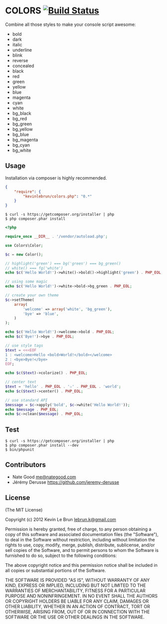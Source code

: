 # COLORS [![Build Status](https://secure.travis-ci.org/kevinlebrun/colors.php.png)](http://travis-ci.org/kevinlebrun/colors.php?branch=master)

Combine all those styles to make your console script awesome:

* bold
* dark
* italic
* underline
* blink
* reverse
* concealed
* black
* red
* green
* yellow
* blue
* magenta
* cyan
* white
* bg_black
* bg_red
* bg_green
* bg_yellow
* bg_blue
* bg_magenta
* bg_cyan
* bg_white


## Usage

Installation via composer is highly recommended.

```json
{
    "require": {
        "kevinlebrun/colors.php": "0.*"
    }
}
```

    $ curl -s https://getcomposer.org/installer | php
    $ php composer.phar install

```php
<?php

require_once __DIR__ . '/vendor/autoload.php';

use Colors\Color;

$c = new Color();

// highlight('green') === bg('green') === bg_green()
// white() === fg('white')
echo $c('Hello World!')->white()->bold()->highlight('green') . PHP_EOL;

// using some magic
echo $c('Hello World!')->white->bold->bg_green . PHP_EOL;

// create your own theme
$c->setTheme(
    array(
        'welcome' => array('white', 'bg_green'),
        'bye' => 'blue',
    )
);

echo $c('Hello World!')->welcome->bold . PHP_EOL;
echo $c('Bye!')->bye . PHP_EOL;

// use style tags
$text = <<<EOF
1 : <welcome>Hello <bold>World!</bold></welcome>
2 : <bye>Bye!</bye>
EOF;

echo $c($text)->colorize() . PHP_EOL;

// center text
$text = 'hello' . PHP_EOL . '✩' . PHP_EOL . 'world';
echo $c($text)->center() . PHP_EOL;

// use standard API
$message = $c->apply('bold', $c->white('Hello World!'));
echo $message . PHP_EOL;
echo $c->clean($message) . PHP_EOL;
```

## Test

    $ curl -s https://getcomposer.org/installer | php
    $ php composer.phar install --dev
    $ bin/phpunit

## Contributors

* Nate Good <me@nategood.com>
* Jérémy Derusse <https://github.com/jeremy-derusse>

## License

(The MIT License)

Copyright (c) 2012 Kevin Le Brun <lebrun.k@gmail.com>

Permission is hereby granted, free of charge, to any person obtaining a copy
of this software and associated documentation files (the "Software"), to deal
in the Software without restriction, including without limitation the rights
to use, copy, modify, merge, publish, distribute, sublicense, and/or sell
copies of the Software, and to permit persons to whom the Software is
furnished to do so, subject to the following conditions:

The above copyright notice and this permission notice shall be included in
all copies or substantial portions of the Software.

THE SOFTWARE IS PROVIDED "AS IS", WITHOUT WARRANTY OF ANY KIND, EXPRESS OR
IMPLIED, INCLUDING BUT NOT LIMITED TO THE WARRANTIES OF MERCHANTABILITY,
FITNESS FOR A PARTICULAR PURPOSE AND NONINFRINGEMENT. IN NO EVENT SHALL THE
AUTHORS OR COPYRIGHT HOLDERS BE LIABLE FOR ANY CLAIM, DAMAGES OR OTHER
LIABILITY, WHETHER IN AN ACTION OF CONTRACT, TORT OR OTHERWISE, ARISING FROM,
OUT OF OR IN CONNECTION WITH THE SOFTWARE OR THE USE OR OTHER DEALINGS IN
THE SOFTWARE.
